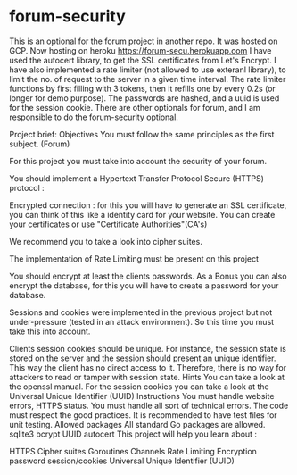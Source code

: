 # forum-security
This is an optional for the forum project in another repo.
It was hosted on GCP. Now hosting on heroku https://forum-secu.herokuapp.com
I have used the autocert library, to get the SSL certificates from Let's Encrypt.
I have also implemented a rate limiter (not allowed to use exteranl library), to limit the no. of request to the server in a given time interval.
The rate limiter functions by first filling with 3 tokens, then it refills one by every 0.2s (or longer for demo purpose).
The passwords are hashed, and a uuid is used for the session cookie.
There are other optionals for forum, and I am responsible to do the forum-security optional.


Project brief:
Objectives
You must follow the same principles as the first subject. (Forum)

For this project you must take into account the security of your forum.

You should implement a Hypertext Transfer Protocol Secure (HTTPS) protocol :

Encrypted connection : for this you will have to generate an SSL certificate, you can think of this like a identity card for your website. You can create your certificates or use "Certificate Authorities"(CA's)

We recommend you to take a look into cipher suites.

The implementation of Rate Limiting must be present on this project

You should encrypt at least the clients passwords. As a Bonus you can also encrypt the database, for this you will have to create a password for your database.

Sessions and cookies were implemented in the previous project but not under-pressure (tested in an attack environment). So this time you must take this into account.

Clients session cookies should be unique. For instance, the session state is stored on the server and the session should present an unique identifier. This way the client has no direct access to it. Therefore, there is no way for attackers to read or tamper with session state.
Hints
You can take a look at the openssl manual.
For the session cookies you can take a look at the Universal Unique Identifier (UUID)
Instructions
You must handle website errors, HTTPS status.
You must handle all sort of technical errors.
The code must respect the good practices.
It is recommended to have test files for unit testing.
Allowed packages
All standard Go packages are allowed.
sqlite3
bcrypt
UUID
autocert
This project will help you learn about :

HTTPS
Cipher suites
Goroutines
Channels
Rate Limiting
Encryption
password
session/cookies
Universal Unique Identifier (UUID)
